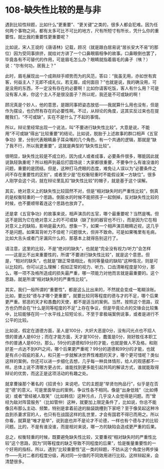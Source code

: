 # 108-缺失性比较的是与非

遇到比较性辩题，比如什么“更重要”、“更关键”之类的，很多人都会犯难。因为任何两个事物之间，都有太多可比不可比的地方，尺有所短寸有所长，凭什么你的重要性，就比我的重要性更重要呢？

比如说，宋人王谠的《唐语林》记载，顾况（就是跟白居易说“居长安大不易”的那位）因为受同事排挤，就给对方讲了一个口鼻眼眉相争的故事。口鼻眼倒也罢了，毕竟各有不可替代的作用，可是眉毛怎么办？眼睛就指着眉毛的鼻子（咦？）说：“尔有何功，居我上？”

此时，眉毛展现出一个成熟辩手顺势而为的风范，答曰：“我虽无用，亦如世有宾客，何益主人？无即不成礼仪。若无眉，成何面目？”也就是说，我的确没用，可是没用的东西，不一定没有存在的必要啊！比如你请客吃饭，客人有什么用？可是没有客人来，你这个主人不是很没面子？所以呢，我还是不可或缺的啊！

顾况真是个妙人，他的意思，是跟同事把姿态放低——我就算什么用也没有，但是作为摆设，也仍然有存在的必要性啊。不过，从辩论的角度，这其实反过来也在提醒我们，“不可或缺”，实在不是什么了不起的事情。

所以，辩论里经常出现一个说法，叫“不要进行缺失性比较”。大意是说，不能用“不可或缺”得出“比较重要”的结论。比如说，脱胎于上述故事的群口相声《五官争功》里，分别代表眼睛鼻子耳朵嘴的几个角色，有一个共通的逻辑，那就是“缺了我不行，所以我更重要”，这就是典型的“缺失性比较”。

很明显，缺失性比较是不成立的，因为成人或者成事，必要条件很多，哪能因此就说孰轻孰重呢？所以相声到最后打圆场说：大家都很重要，不要争什么有谁没谁的问题，重要的是团结。但是，这种打马虎眼的态度，难免让人误以为“必要条件之间不存在重要性的区别”，或者至少是“在权衡轻重时不能假设某一方缺位”。很多人刚学会这个词，就在辩论里乱扣“缺失性比较”的帽子，就是基于这个误解。

其实，绝对意义上的缺失性比较固然不对，但是“相对缺失时的严重性比较”，倒真的是权衡轻重的一个思路。倒脏水的时候不能把孩子一起倒掉，反对缺失性比较的时候，也不要顺带着连这个思路也放弃了。

还是拿《五官争功》的故事来说，相声演员的五官，哪个最重要呢？当然是嘴。但这不是因为它在绝对意义上的不可或缺（缺了别的器官也不行），而是因为它在相对意义上的缺陷，影响是最大的。想象一下，如果一个相声演员眼睛近视，这几乎不是问题。如果耳背听力不佳呢？问题很大，但并不致命。可是如果嘴里有毛病，比如大舌头或者门牙漏风什么的，那基本上就得告别这行了。

请注意，这里的比较，不是“绝对的缺失”，也就是“完全没有视力/听力”会怎样——这是比不出来重要性的，所谓“不要进行缺失性比较”，就是这个意思。但是，“相对的缺失”，也就是“跟正常值相比，有同等量级的缺陷”这种情况，则是可以比较的。你可以这么理解：假如正常的视力、听力、口齿清晰程度是10分，那么，哪一项不及格所造成的损失最严重，哪一项能力对他而言就是最重要的。这个思路，就是所谓“相对缺失时的严重性比较”。

其实，我们一般所谓的“重要性”，都是这么比出来的，不然就会变成一笔糊涂账。比如，要比较“德与才哪个更重要”，就要比较同等程度的德与才的不足，哪个后果更严重。邪恶的天才和愚蠢的天使，都不是适当的案例。当然，按照这个思路，双方也仍然会在“什么是同等程度的不足”上存在争议，但是毕竟论点的交锋会比较集中，比较能够在同一个水平线上较短论长，不至于拿极端案例说事，或者是进行不公平的比较。

比如说，假定在道德方面，圣人是100分，大奸大恶是0分，没有闪光点也不招人恨的普通人是60分；而在才能方面，天才是100分，蠢蛋是0分，刚好胜任本职工作的普通人是60分。那么，59分的道德和59分的才能，也就是做人不及格，和刚好差一点达不到KPI之间，哪个后果更严重呢？99分的道德和99分的才能，也就是有点小瑕疵的圣人，和只差一步就解决世界性难题的天才，哪个更可惜呢？类似这样的案例，你还可以进一步细化去想，几乎每一种具体情形，给人的观感都不一样。总体上说不清哪方更占优，谁能找到更多能引起共鸣的解读方式，谁就能取得辩论的优势，而这正是这项活动的有趣之处。

就拿曹操那个著名的《招贤令》来说吧，它的主题是“举贤勿拘品行”，似乎是在否定“德”的意义。可是里面举出的案例，争议性各不相同。像是“出身低贱”（比如傅说）或者“曾经被人取笑”（比如韩信）这种污点，几乎没人会觉得是问题。而“曾经为敌对阵营服务”（比如管仲）这种，就要加上限定条件了，比如说，你总不能像吕布那么主动、频繁，特别是拿着前途的脑袋跳槽到下家吧？至于像吴起这种冷血到杀妻求官的人，也只有在战国这样的乱世里，才会有国君不得已而用之。所以你看，就算是“唯才是举”，说到底也并不是论才不论德，一样也有个德与才的比较问题。比的，不是有谁没谁，而是相对来说，哪一方的缺陷会造成更严重的后果。

总之，权衡轻重的时候，既要避免缺失性比较，又要重视“相对缺失时的严重性比较”这个思路，因为“同等程度的缺乏导致不同程度的后果”，恰是衡量重要性的一个好用的指标。所以，遇到“比较重要性”这一类的辩题，不妨从这个角度分两步操作——先对二者的程度分级，再对同一分值的不同效用进行比较。这样辩起来，会清楚很多。